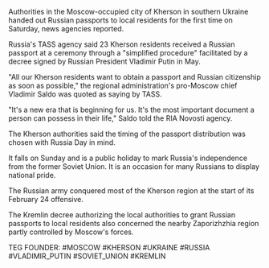 Authorities in the Moscow-occupied city of Kherson in southern Ukraine handed out Russian passports to local residents for the first time on Saturday, news agencies reported.

Russia's TASS agency said 23 Kherson residents received a Russian passport at a ceremony through a "simplified procedure" facilitated by a decree signed by Russian President Vladimir Putin in May.

"All our Kherson residents want to obtain a passport and Russian citizenship as soon as possible," the regional administration's pro-Moscow chief Vladimir Saldo was quoted as saying by TASS. 

"It's a new era that is beginning for us. It's the most important document a person can possess in their life," Saldo told the RIA Novosti agency.

The Kherson authorities said the timing of the passport distribution was chosen with Russia Day in mind. 

It falls on Sunday and is a public holiday to mark Russia's independence from the former Soviet Union. It is an occasion for many Russians to display national pride.

The Russian army conquered most of the Kherson region at the start of its February 24 offensive.

The Kremlin decree authorizing the local authorities to grant Russian passports to local residents also concerned the nearby Zaporizhzhia region partly controlled by Moscow's forces.























TEG FOUNDER:
#MOSCOW
#KHERSON
#UKRAINE
#RUSSIA
#VLADIMIR_PUTIN
#SOVIET_UNION
#KREMLIN